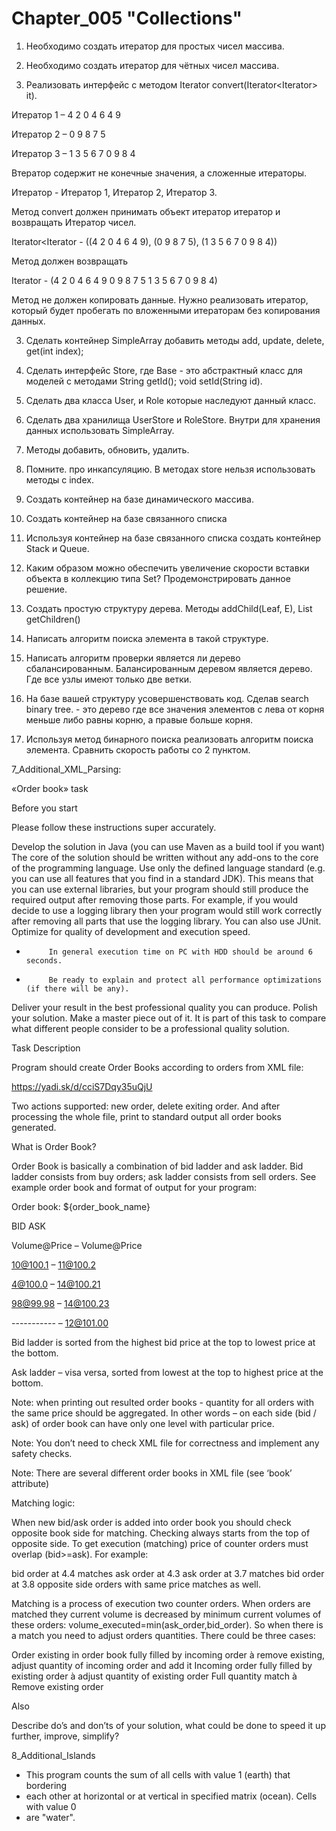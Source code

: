 # Chapter_005 "Collections"
1. Необходимо создать итератор для простых чисел массива.
 
2. Необходимо создать итератор для чётных чисел массива.

3. Реализовать интерфейс с методом Iterator<Integer> convert(Iterator<Iterator<Integer>> it).

Итератор 1 – 4 2 0 4 6 4 9

Итератор 2 – 0 9 8 7 5

Итератор 3 – 1 3 5 6 7 0 9 8 4

Bтератор содержит не конечные значения, а сложенные итераторы.

Итератор - Итератор 1, Итератор 2, Итератор 3.

Метод convert должен принимать объект итератор итератор и возвращать Итератор чисел.

Iterator<Iterator<Integer> - ((4 2 0 4 6 4 9), (0 9 8 7 5), (1 3 5 6 7 0 9 8 4))

Метод должен возвращать

Iterator<Integer> - (4 2 0 4 6 4 9 0 9 8 7 5 1 3 5 6 7 0 9 8 4)

Метод не должен копировать данные. Нужно реализовать итератор, который будет пробегать по вложенными итераторам без копирования данных.

3. Сделать контейнер SimpleArray<T> добавить методы add, update, delete, get(int index); 

4. Сделать интерфейс Store<T extends Base>, где Base - это абстрактный класс для моделей c методами String getId(); void setId(String id).
 
  1. Сделать два класса User, и Role которые наследуют данный класс.
  2. Сделать два хранилища UserStore и RoleStore. Внутри для хранения данных использовать SimpleArray.
  3. Методы добавить, обновить, удалить. 
  4. Помните. про инкапсуляцию. В методах store нельзя использовать методы c index.

5.  Создать контейнер на базе динамического массива.
6. Создать контейнер на базе связанного списка 
7. Используя контейнер на базе связанного списка создать контейнер Stack и Queue. 
8. Каким образом можно обеспечить увеличение скорости вставки объекта в коллекцию типа Set? Продемонстрировать данное решение.
9. Создать простую структуру дерева. Методы addChild(Leaf, E), List<E> getChildren() 
10. Написать алгоритм поиска элемента в такой структуре.
11. Написать алгоритм проверки является ли дерево сбалансированным. Балансированным деревом является дерево. Где все узлы имеют только две ветки.
12. На базе вашей структуру усовершенствовать код. Сделав search binary tree. - это дерево где все значения элементов с лева от корня меньше либо равны корню, а правые больше корня.
13. Используя метод бинарного поиска реализовать алгоритм поиска элемента. Сравнить скорость работы со 2 пунктом.





7_Additional_XML_Parsing:

«Order book» task

Before you start

Please follow these instructions super accurately.

Develop the solution in Java (you can use Maven as a build tool if you want)
The core of the solution should be written without any add-ons to the core of the programming language. Use only the defined language standard (e.g. you can use all features that you find in a standard JDK). This means that you can use external libraries, but your program should still produce the required output after removing those parts. For example, if you would decide to use a logging library then your program would still work correctly after removing all parts that use the logging library. You can also use JUnit.
Optimize for quality of development and execution speed.
-          In general execution time on PC with HDD should be around 6 seconds.

-          Be ready to explain and protect all performance optimizations (if there will be any).

Deliver your result in the best professional quality you can produce. Polish your solution. Make a master piece out of it.  It is part of this task to compare what different people consider to be a professional quality solution.
 
Task Description

Program should create Order Books according to orders from XML file:

https://yadi.sk/d/cciS7Dqy35uQjU

Two actions supported: new order, delete exiting order. And after processing the whole file, print to standard output all order books generated.

What is Order Book?

Order Book is basically a combination of bid ladder and ask ladder. Bid ladder consists from buy orders; ask ladder consists from sell orders. See example order book and format of output for your program:

Order book: ${order_book_name}

BID                  ASK

Volume@Price – Volume@Price

10@100.1  – 11@100.2

4@100.0    – 14@100.21

98@99.98  – 14@100.23

-----------      – 12@101.00

Bid ladder is sorted from the highest bid price at the top to lowest price at the bottom.

Ask ladder – visa versa, sorted from lowest at the top to highest price at the bottom.

Note: when printing out resulted order books - quantity for all orders with the same price should be aggregated. In other words – on each side (bid / ask) of order book can have only one level with particular price.

Note: You don’t need to check XML file for correctness and implement any safety checks.

Note: There are several different order books in XML file (see ‘book’ attribute)

Matching logic:

When new bid/ask order is added into order book you should check opposite book side for matching. Checking always starts from the top of opposite side. To get execution (matching) price of counter orders must overlap (bid>=ask). For example:

bid order at 4.4 matches ask order at 4.3
ask order at 3.7 matches bid order at 3.8
opposite side orders with same price matches as well.
 

Matching is a process of execution two counter orders. When orders are matched they current volume is decreased by minimum current volumes of these orders:  volume_executed=min(ask_order,bid_order).  So when there is a match you need to adjust orders quantities. There could be three cases:

Order existing in order book fully filled by incoming order à remove existing, adjust quantity of incoming order and add it
Incoming order fully filled by existing order à adjust quantity of existing order
Full quantity match à Remove existing order
 
Also

Describe do’s and don’ts of your solution, what could be done to speed it up further, improve, simplify?

8_Additional_Islands

* This program counts the sum of all cells with value 1 (earth) that bordering
 * each other at horizontal or at vertical in specified matrix (ocean). Cells with value 0
 * are "water".
